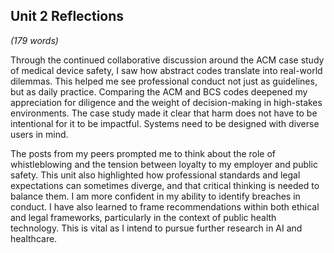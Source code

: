 ## **Unit 2 Reflections**

_(179 words)_


Through the continued collaborative discussion around the ACM case study of medical device safety, I saw how abstract codes translate into real-world dilemmas. This helped me see professional conduct not just as guidelines, but as daily practice. Comparing the ACM and BCS codes deepened my appreciation for diligence and the weight of decision-making in high-stakes environments. The case study made it clear that harm does not have to be intentional for it to be impactful. Systems need to be designed with diverse users in mind.

The posts from my peers prompted me to think about the role of whistleblowing and the tension between loyalty to my employer and public safety. This unit also highlighted how professional standards and legal expectations can sometimes diverge, and that critical thinking is needed to balance them. I am more confident in my ability to identify breaches in conduct. I have also learned to frame recommendations within both ethical and legal frameworks, particularly in the context of public health technology. This is vital as I intend to pursue further research in AI and healthcare.



